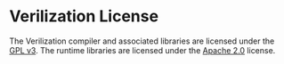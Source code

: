 # Verilization License

The Verilization compiler and associated libraries are licensed under the [GPL v3](docs/license/GPLv3.md). The runtime libraries are licensed under the [Apache 2.0](docs/license/Apache-2.0.md) license.
